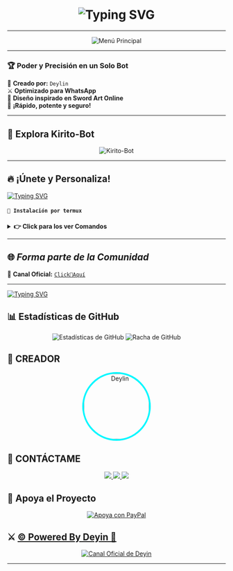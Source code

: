 <h1 align="center">
  <img src="https://readme-typing-svg.herokuapp.com?font=Fira+Code&size=40&pause=500&color=00F7FF&center=true&vCenter=true&width=500&lines=+¡HOLA,+SOY+Zuri!+" alt="Typing SVG">
</h1>

---
<p align="center">
  <img URL="https://images.app.goo.gl/8RXDPZ8JscUdGYi4A" alt="Menú Principal">
</p>  

---

### 🏆 **Poder y Precisión en un Solo Bot**  
📌 **Creado por:** `Deylin`  
⚔ **Optimizado para WhatsApp**  
🔮 **Diseño inspirado en Sword Art Online**  
🚀 **¡Rápido, potente y seguro!**  

---
## 🚀 **Explora Kirito-Bot**  
<p align="center">
  <img src="https://files.catbox.moe/91wohc.jpg" alt="Kirito-Bot">
</p>  

---
## 🔥 **¡Únete y Personaliza!**  
<a href="https://github.com/deylinqff">
  <img src="https://readme-typing-svg.herokuapp.com?font=Fira+Code&duration=4000&pause=1000&color=0099FF&width=435&lines=⚔️+CLONA+EL+REPOSITORIO+⚔️" alt="Typing SVG">
</a> 



#### **`👑 Instalación por termux`**

<details>
 <summary><b> 👉 Click para los ver Comandos</b></summary>

#### **🪄 Instalación manual por termux**
> copie y peguen en termux uno por uno 
```bash
termux-setup-storage
```

```bash
apt update && apt upgrade && pkg install -y git nodejs ffmpeg imagemagick yarn
```

```bash
git clone https://github.com/deylinqff/Kirito-Bot-MD && cd Kirito-Bot-MD
```

```bash
yarn install && npm install
```

```bash
npm start
```
> si despues de poner el numero de WhatsApp, y sale letras en roja no se preocupe es normal 
---

#### **🟢 Activar en caso de detenerse en termux**

Si después de instalar el bot en Termux se detiene (pantalla en blanco, pérdida de conexión a Internet, reinicio del dispositivo), sigue estos pasos:

1. Abre Termux y navega al directorio del bot:
    ```bash
    cd Kirito-Bot-MD
    ```

2. Inicia el bot nuevamente:
    ```bash
    npm start
    ```

---

#### **🔥 Obtener otro codigo qr en termux**

Si después de instalar el bot en Termux y iniciar la session del bot (el numero se va a soporte, se cierra la conexión o demorastes al conectar), sigue estos pasos:

1. Abre Termux y navega al directorio del bot:
    ```bash
    cd Kirito-Bot-MD
    ```

2. Elimina la carpeta MiniSession:
    ```bash
    rm -rf kiritoSession
    ```

3. Inicia el bot nuevamente:
    ```bash
    npm start
    ```

---

### **😼 Para activar 24/7 (termux)**

> comando para obtener la bot 24/7 en termux

```bash
npm i -g pm2 && pm2 start index.js && pm2 save && pm2 logs
```

---

</details>

---


## 🌐 ***Forma parte de la Comunidad*** 

💬 **Canal Oficial:** [`Click👑Aquí`](https://whatsapp.com/channel/0029VawF8fBBvvsktcInIz3m)  

---

[![Typing SVG](https://readme-typing-svg.demolab.com?font=Fira+Code&pause=400&color=00CCFF&lines=✨+Espero+que+disfrutes+este+repositorio;💙+Creado+con+dedicación;⚔️+By+Mr.|Deyin+🌠🚀)](https://git.io/typing-svg)  

## 📊 **Estadísticas de GitHub**

<p align="center">
  <img src="https://github-readme-stats.vercel.app/api?username=deylinqff&repo=Kirito-Bot-MD&show_icons=true&theme=radical&hide_border=true" alt="Estadísticas de GitHub">
  <img src="https://github-readme-streak-stats.herokuapp.com/?user=deylinqff&repo=Kirito-Bot-MD&theme=radical&hide_border=true" alt="Racha de GitHub">
</p>

## 🌟 **CREADOR**

<p align="center">
  <a href="https://github.com/deylinqff" target="_blank">
    <img src="https://github.com/deylinqff.png" width="150" height="150" alt="Deylin" style="border-radius: 50%; border: 4px solid #00F7FF;"/>
  </a>
</p>

## 👑 **CONTÁCTAME**

<p align="center">
  <a href="https://github.com/deylinqff">
    <img src="https://img.shields.io/badge/GitHub-Deylinqff-181717?style=for-the-badge&logo=github">
  </a>
  <a href="https://wa.me/50488198573">
    <img src="https://img.shields.io/badge/WhatsApp-Contactar-25D366?style=for-the-badge&logo=whatsapp">
  </a>
  <a href="mailto:deylibaquedano801@gmail.com">
    <img src="https://img.shields.io/badge/Email-Enviame%20un%20un%20correo-EA4335?style=for-the-badge&logo=gmail">
  </a>
</p>

## 🎯 **Apoya el Proyecto**

<p align="center">
  <a href="mailto:ninopina10@gmail.com">
    <img src="https://img.shields.io/badge/Apoya a kirito en PayPal-000000?style=for-the-badge&logo=paypal&logoColor=white" alt="Apoya con PayPal" />
  </a>
</p>

## ⚔️ [© Powered By Deyin 👑](https://Wa.me/50488198573)

<p align="center">
  <a href="https://whatsapp.com/channel/0029VawF8fBBvvsktcInIz3m" target="_blank">
    <img src="https://img.shields.io/badge/©%20Powered%20By%20Deyin-000000?style=for-the-badge&logo=whatsapp&logoColor=white" alt="Canal Oficial de Deyin">
  </a>
</p>

---

